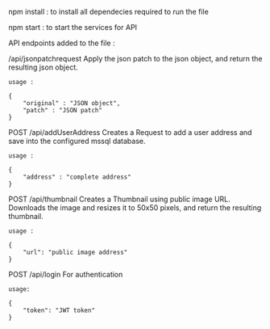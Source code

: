 npm install : to install all dependecies required to run the file

npm start : to start the services for API

API endpoints added to the file :

/api/jsonpatchrequest
    Apply the json patch to the json object, and return the resulting json object.

    usage : 

    {
        "original" : "JSON object",
        "patch" : "JSON patch" 
    }


POST /api/addUserAddress
    Creates a Request to add a user address  and save into the configured mssql database.

    usage :

    {
        "address" : "complete address"
    }


POST /api/thumbnail 
    Creates a Thumbnail using public image URL. Downloads the image and resizes it to 50x50 pixels, and return the resulting thumbnail.

    usage : 
    
    {
        "url": "public image address"
    }

POST /api/login
    For authentication

    usage:

    {
        "token": "JWT token"
    }